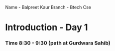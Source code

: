 Name - Balpreet Kaur
Branch - Btech Cse

# Introduction - Day 1
### Time 8:30 - 9:30 (path at Gurdwara Sahib)



   



